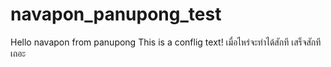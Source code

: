 # navapon_panupong_test
Hello navapon from panupong
This is a conflig text!
เมื่อไหร่จะทำได้สักที
เสร็จสักทีเถอะ